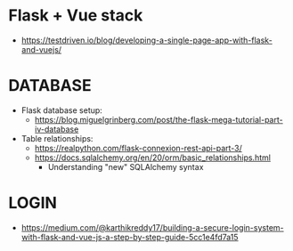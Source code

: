 # Flask + Vue stack
- https://testdriven.io/blog/developing-a-single-page-app-with-flask-and-vuejs/


# DATABASE
- Flask database setup: 
    - https://blog.miguelgrinberg.com/post/the-flask-mega-tutorial-part-iv-database
- Table relationships: 
    - https://realpython.com/flask-connexion-rest-api-part-3/
    - https://docs.sqlalchemy.org/en/20/orm/basic_relationships.html
        - Understanding "new" SQLAlchemy syntax

# LOGIN
- https://medium.com/@karthikreddy17/building-a-secure-login-system-with-flask-and-vue-js-a-step-by-step-guide-5cc1e4fd7a15
